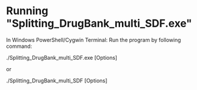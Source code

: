 # Running "Splitting_DrugBank_multi_SDF.exe"
In Windows PowerShell/Cygwin Terminal: Run the program by following command:

./Splitting_DrugBank_multi_SDF.exe [Options]

or

./Splitting_DrugBank_multi_SDF [Options]


#
